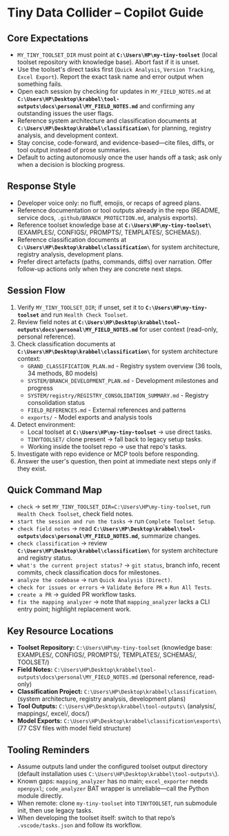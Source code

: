 # Tiny Data Collider – Copilot Guide

## Core Expectations
- `MY_TINY_TOOLSET_DIR` must point at **`C:\Users\HP\my-tiny-toolset`** (local toolset repository with knowledge base). Abort fast if it is unset.
- Use the toolset's direct tasks first (`Quick Analysis`, `Version Tracking`, `Excel Export`). Report the exact task name and error output when something fails.
- Open each session by checking for updates in `MY_FIELD_NOTES.md` at **`C:\Users\HP\Desktop\krabbel\tool-outputs\docs\personal\MY_FIELD_NOTES.md`** and confirming any outstanding issues the user flags.
- Reference system architecture and classification documents at **`C:\Users\HP\Desktop\krabbel\classification\`** for planning, registry analysis, and development context.
- Stay concise, code-forward, and evidence-based—cite files, diffs, or tool output instead of prose summaries.
- Default to acting autonomously once the user hands off a task; ask only when a decision is blocking progress.

## Response Style
- Developer voice only: no fluff, emojis, or recaps of agreed plans.
- Reference documentation or tool outputs already in the repo (README, service docs, `.github/BRANCH_PROTECTION.md`, analysis exports).
- Reference toolset knowledge base at **`C:\Users\HP\my-tiny-toolset\`** (EXAMPLES/, CONFIGS/, PROMPTS/, TEMPLATES/, SCHEMAS/).
- Reference classification documents at **`C:\Users\HP\Desktop\krabbel\classification\`** for system architecture, registry analysis, development plans.
- Prefer direct artefacts (paths, commands, diffs) over narration. Offer follow-up actions only when they are concrete next steps.

## Session Flow
1. Verify `MY_TINY_TOOLSET_DIR`; if unset, set it to **`C:\Users\HP\my-tiny-toolset`** and run `Health Check Toolset`.
2. Review field notes at **`C:\Users\HP\Desktop\krabbel\tool-outputs\docs\personal\MY_FIELD_NOTES.md`** for user context (read-only, personal reference).
3. Check classification documents at **`C:\Users\HP\Desktop\krabbel\classification\`** for system architecture context:
   - `GRAND_CLASSIFICATION_PLAN.md` - Registry system overview (36 tools, 34 methods, 80 models)
   - `SYSTEM/BRANCH_DEVELOPMENT_PLAN.md` - Development milestones and progress
   - `SYSTEM/registry/REGISTRY_CONSOLIDATION_SUMMARY.md` - Registry consolidation status
   - `FIELD_REFERENCES.md` - External references and patterns
   - `exports/` - Model exports and analysis tools
4. Detect environment:
   - Local toolset at **`C:\Users\HP\my-tiny-toolset`** → use direct tasks.
   - `TINYTOOLSET/` clone present → fall back to legacy setup tasks.
   - Working inside the toolset repo → use that repo's tasks.
5. Investigate with repo evidence or MCP tools before responding.
6. Answer the user's question, then point at immediate next steps only if they exist.

## Quick Command Map
- `check` → set `MY_TINY_TOOLSET_DIR=C:\Users\HP\my-tiny-toolset`, run `Health Check Toolset`, check field notes.
- `start the session and run the tasks` → run `Complete Toolset Setup`.
- `check field notes` → read **`C:\Users\HP\Desktop\krabbel\tool-outputs\docs\personal\MY_FIELD_NOTES.md`**, summarize changes.
- `check classification` → review **`C:\Users\HP\Desktop\krabbel\classification\`** for system architecture and registry status.
- `what's the current project status?` → `git status`, branch info, recent commits, check classification docs for milestones.
- `analyze the codebase` → run `Quick Analysis (Direct)`.
- `check for issues or errors` → `Validate Before PR` + `Run All Tests`.
- `create a PR` → guided PR workflow tasks.
- `fix the mapping analyzer` → note that `mapping_analyzer` lacks a CLI entry point; highlight replacement work.

## Key Resource Locations
- **Toolset Repository:** `C:\Users\HP\my-tiny-toolset` (knowledge base: EXAMPLES/, CONFIGS/, PROMPTS/, TEMPLATES/, SCHEMAS/, TOOLSET/)
- **Field Notes:** `C:\Users\HP\Desktop\krabbel\tool-outputs\docs\personal\MY_FIELD_NOTES.md` (personal reference, read-only)
- **Classification Project:** `C:\Users\HP\Desktop\krabbel\classification\` (system architecture, registry analysis, development plans)
- **Tool Outputs:** `C:\Users\HP\Desktop\krabbel\tool-outputs\` (analysis/, mappings/, excel/, docs/)
- **Model Exports:** `C:\Users\HP\Desktop\krabbel\classification\exports\` (77 CSV files with model field structure)

## Tooling Reminders
- Assume outputs land under the configured toolset output directory (default installation uses `C:\Users\HP\Desktop\krabbel\tool-outputs\`).
- Known gaps: `mapping_analyzer` has no main; `excel_exporter` needs `openpyxl`; `code_analyzer` BAT wrapper is unreliable—call the Python module directly.
- When remote: clone `my-tiny-toolset` into `TINYTOOLSET`, run submodule init, then use legacy tasks.
- When developing the toolset itself: switch to that repo’s `.vscode/tasks.json` and follow its workflow.

